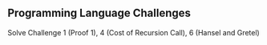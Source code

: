## Programming Language Challenges

Solve Challenge 1 (Proof 1), 4 (Cost of Recursion Call), 6 (Hansel and Gretel)
